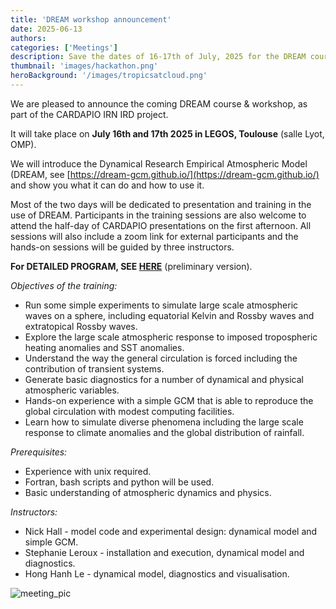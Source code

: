 ```yaml
---
title: 'DREAM workshop announcement'
date: 2025-06-13
authors:
categories: ['Meetings']
description: Save the dates of 16-17th of July, 2025 for the DREAM course and workshop !
thumbnail: 'images/hackathon.png'
heroBackground: '/images/tropicsatcloud.png'
---
```


We are pleased to announce the coming DREAM course & workshop, as part of the CARDAPIO IRN IRD project.

It will take place on **July 16th and 17th 2025 in LEGOS, Toulouse** (salle Lyot, OMP).

We will introduce the Dynamical Research Empirical Atmospheric Model (DREAM, see [https://dream-gcm.github.io/](https://dream-gcm.github.io/) and  show you what it can do and how to use it. 

Most of the two days will be dedicated to presentation and training in the use of DREAM. Participants in the training sessions are also welcome to attend the half-day of CARDAPIO presentations on the first afternoon. All sessions will also include a zoom link for external participants and the hands-on sessions will be guided by three instructors. 

**For DETAILED PROGRAM, SEE [HERE](./images/2025-DREAMworkshop-prog-v1.pdf)** (preliminary version).


_Objectives of the training:_

* Run some simple experiments to simulate large scale atmospheric waves on a sphere, including equatorial Kelvin and Rossby waves and extratopical Rossby waves. 
* Explore the large scale atmospheric response to imposed tropospheric heating anomalies and SST anomalies.
* Understand the way the general circulation is forced including the contribution of transient systems. 
* Generate basic diagnostics for a number of dynamical and physical atmospheric variables. 
* Hands-on experience with a simple GCM that is able to reproduce the global circulation with modest computing facilities. 
* Learn how to simulate diverse phenomena including the large scale response to climate anomalies and the global distribution of rainfall. 

_Prerequisites:_
* Experience with unix required.
* Fortran, bash scripts and python will be used.
* Basic understanding of atmospheric dynamics and physics. 

_Instructors:_
* Nick Hall - model code and experimental design: dynamical model and simple GCM.
* Stephanie Leroux - installation and execution, dynamical model and diagnostics.
* Hong Hanh Le - dynamical model, diagnostics and visualisation.







![meeting_pic](/images/hackathon.png)


